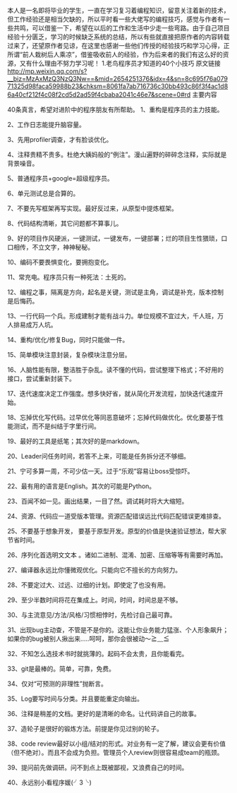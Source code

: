 本人是一名即将毕业的学生，一直在学习复习着编程知识，留意关注着新的技术，但工作经验还是相当欠缺的，所以平时看一些大佬写的编程技巧，感觉与作者有一些共鸣，可以借鉴一下，希望在以后的工作和生活中少走一些弯路。由于自己项目经验十分匮乏，学习的时候缺乏系统的总结，所以有些就直接把原作者的内容转载过来了，还望原作者见谅，在这里也感谢一些他们传授的经验技巧和学习心得，正所谓“前人栽树后人乘凉”，借鉴吸收前人的经验，作为后来者的我们有这么好的资源，又有什么理由不努力学习呢！
1.老鸟程序员才知道的40个小技巧
原文链接 http://mp.weixin.qq.com/s?__biz=MzAxMzQ3NzQ3Nw==&mid=2654251376&idx=4&sn=8c695f76a07971325d98faca59988b23&chksm=8061fa7ab716736c30bb493c86f3f4ac1d86a40cf212f4c08f2cd5d2ad59f4cbaba2041c46e7&scene=0#rd
主要内容

40条真言，希望对进阶中的程序朋友有所帮助。
1、重构是程序员的主力技能。

2、工作日志能提升脑容量。

3、先用profiler调查，才有脸谈优化。

4、注释贵精不贵多。杜绝大姨妈般的“例注”。漫山遍野的碎碎念注释，实际就是背景噪音。

5、普通程序员+google=超级程序员。

6、单元测试总是合算的。

7、不要先写框架再写实现。最好反过来，从原型中提炼框架。

8、代码结构清晰，其它问题都不算事儿。

9、好的项目作风硬派，一键测试，一键发布，一键部署；烂的项目生性猥琐，口口相传，不立文字，神神秘秘。

10、编码不要畏惧变化，要拥抱变化。

11、常充电。程序员只有一种死法：土死的。

12、编程之事，隔离是方向，起名是关键，测试是主角，调试是补充，版本控制是后悔药。

13、一行代码一个兵。形成建制才能有战斗力。单位规模不宜过大，千人班，万人排易成万人坑。

14、重构/优化/修复Bug，同时只能做一件。

15、简单模块注意封装，复杂模块注意分层。

16、人脑性能有限，整洁胜于杂乱。读不懂的代码，尝试整理下格式；不好用的接口，尝试重新封装下。

17、迭代速度决定工作强度。想多快好省，就从简化开发流程，加快迭代速度开始。

18、忘掉优化写代码。过早优化等同恶意破坏；忘掉代码做优化。优化要基于性能测试，而不是纠结于字里行间。

19、最好的工具是纸笔；其次好的是markdown。

20、Leader问任务时间，若答不上来，可能是任务拆分还不够细。

21、宁可多算一周，不可少估一天。过于“乐观”容易让boss受惊吓。

22、最有用的语言是English。其次的可能是Python。

23、百闻不如一见。画出结果，一目了然。调试耗时将大大缩短。

24、资源、代码应一道受版本管理。资源匹配错误远比代码匹配错误更难排查。

25、不要基于想象开发， 要基于原型开发。原型的价值是快速验证想法，帮大家节省时间。

26、序列化首选明文文本 。诸如二进制、混淆、加密、压缩等等有需要时再加。

27、编译器永远比你懂微观优化。只能向它不擅长的方向努力。

28、不要定过大、过远、过细的计划。即使定了也没有用。

29、至少半数时间将花在集成上。时间，时间，时间总是不够。

30、与主流意见/方法/风格/习惯相悖时，先检讨自己最可靠。

31、出现bug主动查，不管是不是你的。这能让你业务能力猛涨、个人形象飙升；如果你的bug被别人揪出来.....呵呵，那你会很被动～≧﹏≦

32、不知怎么选技术书时就挑薄的。起码不会太贵，且你能看完。

33、git是最棒的。简单，可靠，免费。

34、仅对“可预测的非理性”抛断言。

35、Log要写时间与分类。并且要能重定向输出。

36、注释是稍差的文档。更好的是清晰的命名。让代码讲自己的故事。

37、造轮子是很好的锻炼方法。前提是你见过别的轮子。

38、code review最好以小组/结对的形式。对业务有一定了解，建议会更有价值（但不绝对）。而且不会成为负担。管理员个人review则很容易成team的瓶颈。

39、提问前先做调研。问不到点上既被鄙视，又浪费自己的时间。

40、永远别小看程序媛(╯3╰)
